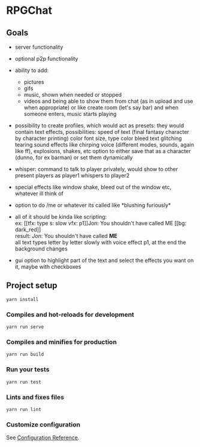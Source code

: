 # RPGChat
## Goals
- server functionality
- optional p2p functionality
- ability to add:
	- pictures
	- gifs
	- music, shown when needed or stopped
	- videos
	and being able to show them from chat (as in upload and use when appropriate)
	or like create room (let's say bar) and when someone enters, music starts playing

- possibility to create profiles, which would act as presets:
	they would contain text effects, possibilities:
		speed of text (final fantasy character by character printing)
		color
		font size, type
		color bleed
		text glitching
		tearing
		sound effects like chirping voice (different modes, sounds, again like ff), explosions, shakes, etc
	option to either save that as a character (dunno, for ex barman) or set them dynamically

- whisper: command to talk to player privately, would show to other present players as player1 whispers to player2

- special effects like window shake, bleed out of the window etc, whatever ill think of

- option to do /me or whatever its called like \*blushing furiously\*

- all of it should be kinda like scripting:  
    ex: \[\[tfx: type s: slow vfx: p1]]Jon: You shouldn't have called ME \[\[bg: dark_red]]  
    result: *Jon*: You shouldn't have called **ME**  
    all text types letter by letter slowly with voice effect p1, at the end the background changes
    
- gui option to highlight part of the text and select the effects you want on it, maybe with checkboxes 

## Project setup
```
yarn install
```

### Compiles and hot-reloads for development
```
yarn run serve
```

### Compiles and minifies for production
```
yarn run build
```

### Run your tests
```
yarn run test
```

### Lints and fixes files
```
yarn run lint
```

### Customize configuration
See [Configuration Reference](https://cli.vuejs.org/config/).
